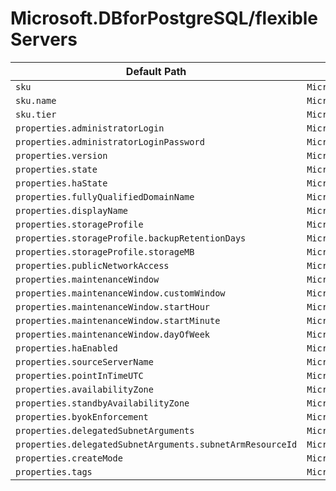 # Microsoft.DBforPostgreSQL/flexibleServers

| Default Path | Alias |
|---|---|
| `sku` | `Microsoft.DBForPostgreSql/flexibleServers/sku` |
| `sku.name` | `Microsoft.DBForPostgreSql/flexibleServers/sku.name` |
| `sku.tier` | `Microsoft.DBForPostgreSql/flexibleServers/sku.tier` |
| `properties.administratorLogin` | `Microsoft.DBForPostgreSql/flexibleServers/administratorLogin` |
| `properties.administratorLoginPassword` | `Microsoft.DBForPostgreSql/flexibleServers/administratorLoginPassword` |
| `properties.version` | `Microsoft.DBForPostgreSql/flexibleServers/version` |
| `properties.state` | `Microsoft.DBForPostgreSql/flexibleServers/state` |
| `properties.haState` | `Microsoft.DBForPostgreSql/flexibleServers/haState` |
| `properties.fullyQualifiedDomainName` | `Microsoft.DBForPostgreSql/flexibleServers/fullyQualifiedDomainName` |
| `properties.displayName` | `Microsoft.DBForPostgreSql/flexibleServers/displayName` |
| `properties.storageProfile` | `Microsoft.DBForPostgreSql/flexibleServers/storageProfile` |
| `properties.storageProfile.backupRetentionDays` | `Microsoft.DBForPostgreSql/flexibleServers/storageProfile.backupRetentionDays` |
| `properties.storageProfile.storageMB` | `Microsoft.DBForPostgreSql/flexibleServers/storageProfile.storageMB` |
| `properties.publicNetworkAccess` | `Microsoft.DBForPostgreSql/flexibleServers/publicNetworkAccess` |
| `properties.maintenanceWindow` | `Microsoft.DBForPostgreSql/flexibleServers/maintenanceWindow` |
| `properties.maintenanceWindow.customWindow` | `Microsoft.DBForPostgreSql/flexibleServers/maintenanceWindow.customWindow` |
| `properties.maintenanceWindow.startHour` | `Microsoft.DBForPostgreSql/flexibleServers/maintenanceWindow.startHour` |
| `properties.maintenanceWindow.startMinute` | `Microsoft.DBForPostgreSql/flexibleServers/maintenanceWindow.startMinute` |
| `properties.maintenanceWindow.dayOfWeek` | `Microsoft.DBForPostgreSql/flexibleServers/maintenanceWindow.dayOfWeek` |
| `properties.haEnabled` | `Microsoft.DBForPostgreSql/flexibleServers/haEnabled` |
| `properties.sourceServerName` | `Microsoft.DBForPostgreSql/flexibleServers/sourceServerName` |
| `properties.pointInTimeUTC` | `Microsoft.DBForPostgreSql/flexibleServers/pointInTimeUTC` |
| `properties.availabilityZone` | `Microsoft.DBForPostgreSql/flexibleServers/availabilityZone` |
| `properties.standbyAvailabilityZone` | `Microsoft.DBForPostgreSql/flexibleServers/standbyAvailabilityZone` |
| `properties.byokEnforcement` | `Microsoft.DBForPostgreSql/flexibleServers/byokEnforcement` |
| `properties.delegatedSubnetArguments` | `Microsoft.DBForPostgreSql/flexibleServers/delegatedSubnetArguments` |
| `properties.delegatedSubnetArguments.subnetArmResourceId` | `Microsoft.DBForPostgreSql/flexibleServers/delegatedSubnetArguments.subnetArmResourceId` |
| `properties.createMode` | `Microsoft.DBForPostgreSql/flexibleServers/createMode` |
| `properties.tags` | `Microsoft.DBForPostgreSql/flexibleServers/tags` |

